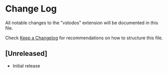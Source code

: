 # Change Log

All notable changes to the "vstodos" extension will be documented in this file.

Check [Keep a Changelog](http://keepachangelog.com/) for recommendations on how to structure this file.

## [Unreleased]

- Initial release